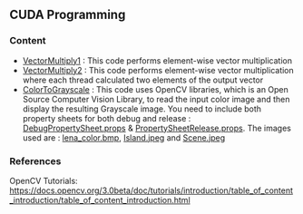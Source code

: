 ## CUDA Programming 

### Content 

- [VectorMultiply1](https://github.com/BahaaKaaki/CUDA/blob/master/VectorMultiply1.cu) : This code performs element-wise vector multiplication
- [VectorMultiply2](https://github.com/BahaaKaaki/CUDA/blob/master/VectorMultiply2.cu) : This code performs element-wise vector multiplication where each thread calculated two elements of the output vector 
- [ColorToGrayscale](https://github.com/BahaaKaaki/CUDA/blob/master/ColorToGrayScale.cu) :  This code uses OpenCV libraries, which is an Open Source Computer Vision Library, to read the input color image and then display the resulting Grayscale image. 
You need to include both property sheets for both debug and release : [DebugPropertySheet.props](https://github.com/BahaaKaaki/CUDA/blob/master/DebugPropertySheet.props) & [PropertySheetRelease.props](https://github.com/BahaaKaaki/CUDA/blob/master/PropertySheetRelease.props).
The images used are : [lena_color.bmp](https://github.com/BahaaKaaki/CUDA/blob/master/lena_color.bmp), [Island.jpeg](https://github.com/BahaaKaaki/CUDA/blob/master/Island.jpeg) and [Scene.jpeg](https://github.com/BahaaKaaki/CUDA/blob/master/Scene.jpeg)


### References
OpenCV Tutorials: 
https://docs.opencv.org/3.0beta/doc/tutorials/introduction/table_of_content_introduction/table_of_content_introduction.html

